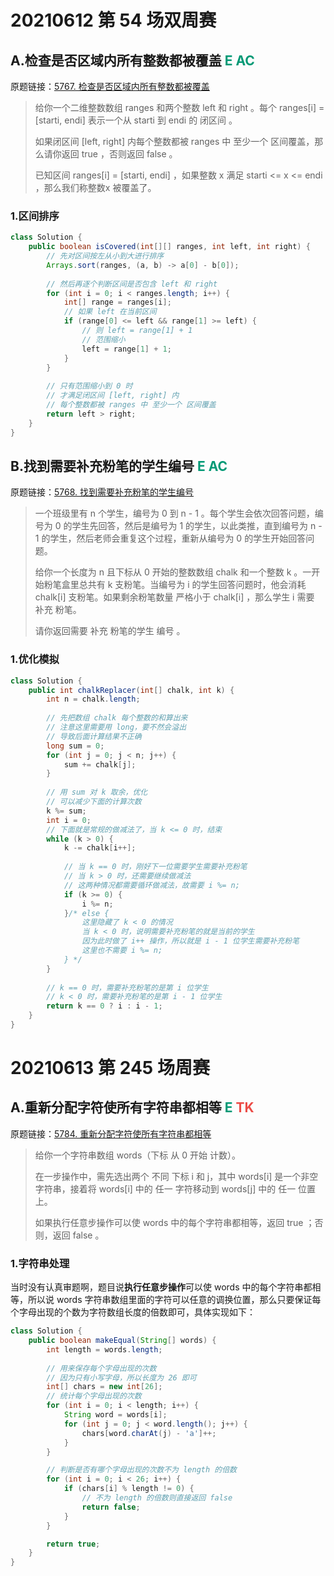 # 20210612 第 54 场双周赛

## A.检查是否区域内所有整数都被覆盖 <font color=#009975>E</font> <font color=#009975>AC</font>

原题链接：[5767. 检查是否区域内所有整数都被覆盖](https://leetcode-cn.com/problems/check-if-all-the-integers-in-a-range-are-covered/)

> 给你一个二维整数数组 ranges 和两个整数 left 和 right 。每个 ranges[i] = [starti, endi] 表示一个从 starti 到 endi 的 闭区间 。
>
> 如果闭区间 [left, right] 内每个整数都被 ranges 中 至少一个 区间覆盖，那么请你返回 true ，否则返回 false 。
>
> 已知区间 ranges[i] = [starti, endi] ，如果整数 x 满足 starti <= x <= endi ，那么我们称整数x 被覆盖了。

### 1.区间排序

``` java
class Solution {
    public boolean isCovered(int[][] ranges, int left, int right) {
        // 先对区间按左从小到大进行排序
        Arrays.sort(ranges, (a, b) -> a[0] - b[0]);
        
        // 然后再逐个判断区间是否包含 left 和 right
        for (int i = 0; i < ranges.length; i++) {
            int[] range = ranges[i];
            // 如果 left 在当前区间
            if (range[0] <= left && range[1] >= left) {
                // 则 left = range[1] + 1
                // 范围缩小
                left = range[1] + 1;
            }
        }
        
        // 只有范围缩小到 0 时
        // 才满足闭区间 [left, right] 内
        // 每个整数都被 ranges 中 至少一个 区间覆盖
        return left > right;
    }
}
```

## B.找到需要补充粉笔的学生编号 <font color=#009975>E</font> <font color=#009975>AC</font>

原题链接：[5768. 找到需要补充粉笔的学生编号](https://leetcode-cn.com/problems/find-the-student-that-will-replace-the-chalk/)

> 一个班级里有 n 个学生，编号为 0 到 n - 1 。每个学生会依次回答问题，编号为 0 的学生先回答，然后是编号为 1 的学生，以此类推，直到编号为 n - 1 的学生，然后老师会重复这个过程，重新从编号为 0 的学生开始回答问题。
>
> 给你一个长度为 n 且下标从 0 开始的整数数组 chalk 和一个整数 k 。一开始粉笔盒里总共有 k 支粉笔。当编号为 i 的学生回答问题时，他会消耗 chalk[i] 支粉笔。如果剩余粉笔数量 严格小于 chalk[i] ，那么学生 i 需要 补充 粉笔。
>
> 请你返回需要 补充 粉笔的学生 编号 。

### 1.优化模拟

``` java
class Solution {
    public int chalkReplacer(int[] chalk, int k) {
        int n = chalk.length;
        
        // 先把数组 chalk 每个整数的和算出来
        // 注意这里需要用 long，要不然会溢出
        // 导致后面计算结果不正确
        long sum = 0;
        for (int j = 0; j < n; j++) {
            sum += chalk[j];
        }
        
        // 用 sum 对 k 取余，优化
        // 可以减少下面的计算次数
        k %= sum;
        int i = 0;
        // 下面就是常规的做减法了，当 k <= 0 时，结束
        while (k > 0) {
            k -= chalk[i++];
            
            // 当 k == 0 时，刚好下一位需要学生需要补充粉笔
            // 当 k > 0 时，还需要继续做减法
            // 这两种情况都需要循环做减法，故需要 i %= n;
            if (k >= 0) {
                i %= n;
            }/* else {
            	这里隐藏了 k < 0 的情况
            	当 k < 0 时，说明需要补充粉笔的就是当前的学生
            	因为此时做了 i++ 操作，所以就是 i - 1 位学生需要补充粉笔
            	这里也不需要 i %= n;
            } */
        }
        
        // k == 0 时，需要补充粉笔的是第 i 位学生
        // k < 0 时，需要补充粉笔的是第 i - 1 位学生
        return k == 0 ? i : i - 1;
    }
}
```

# 20210613 第 245 场周赛

## A.重新分配字符使所有字符串都相等 <font color=#009975>E</font> <font color=#ec4c47>TK</font>

原题链接：[5784. 重新分配字符使所有字符串都相等](https://leetcode-cn.com/problems/redistribute-characters-to-make-all-strings-equal/)

> 给你一个字符串数组 words（下标 从 0 开始 计数）。
>
> 在一步操作中，需先选出两个 不同 下标 i 和 j，其中 words[i] 是一个非空字符串，接着将 words[i] 中的 任一 字符移动到 words[j] 中的 任一 位置上。
>
> 如果执行任意步操作可以使 words 中的每个字符串都相等，返回 true ；否则，返回 false 。

### 1.字符串处理

当时没有认真审题啊，题目说**执行任意步操作**可以使 words 中的每个字符串都相等，所以说 words 字符串数组里面的字符可以任意的调换位置，那么只要保证每个字母出现的个数为字符数组长度的倍数即可，具体实现如下：

``` java
class Solution {
    public boolean makeEqual(String[] words) {
        int length = words.length;
        
        // 用来保存每个字母出现的次数
        // 因为只有小写字母，所以长度为 26 即可
        int[] chars = new int[26];
        // 统计每个字母出现的次数
        for (int i = 0; i < length; i++) {
            String word = words[i];
            for (int j = 0; j < word.length(); j++) {
                chars[word.charAt(j) - 'a']++;
            }
        }

        // 判断是否有哪个字母出现的次数不为 length 的倍数
        for (int i = 0; i < 26; i++) {
            if (chars[i] % length != 0) {
                // 不为 length 的倍数则直接返回 false
                return false;
            }
        }

        return true;
    }
}
```

